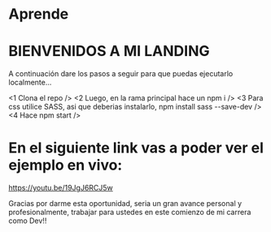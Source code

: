 # Aprende

# BIENVENIDOS A MI LANDING

A continuación dare los pasos a seguir para que puedas ejecutarlo localmente...

<1 Clona el repo />
<2 Luego, en la rama principal hace un npm i />
<3 Para css utilice SASS, asi que deberias instalarlo, npm install sass --save-dev />
<4 Hace npm start />

# En el siguiente link vas a poder ver el ejemplo en vivo:

https://youtu.be/19JgJ6RCJ5w


Gracias por darme esta oportunidad, seria un gran avance personal y profesionalmente, trabajar para ustedes en este comienzo de mi carrera como Dev!! 
